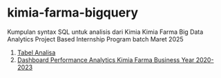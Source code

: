 # kimia-farma-bigquery
Kumpulan syntax SQL untuk analisis dari Kimia Kimia Farma Big Data Analytics Project Based Internship Program batch Maret 2025
1. [Tabel Analisa](https://github.com/nungkyadw/kimia-farma-bigquery/blob/main/kimia_farma_analysis.sql)
2. [Dashboard Performance Analytics Kimia Farma Business Year 2020-2023](https://github.com/nungkyadw/kimia-farma-bigquery/blob/main/kimia_farma_analysis.sql)

